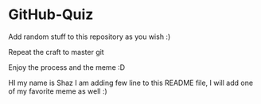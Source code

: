 # GitHub-Quiz

Add random stuff to this repository as you wish :) 

Repeat the craft to master git 



Enjoy the process and the meme :D



HI my name is Shaz
I am adding few line to this README file,
I will add one of my favorite meme as well :)